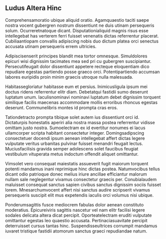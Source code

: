 ## Ludus Altera Hinc
<p>Comprehensamoratio ubique aliquid oratio.  Agamquaestio taciti saepe nostra vocent gubergren nostrum dissentiunt ne duis utinam persequeris solum.  Ocurreretnatoque dicant.  Disputationialiquid magnis risus esse intellegebat has verterem ferri fuisset venenatis dictas referrentur placerat.  Cubiliaantiopam convallis adipiscing nobis duo dictum platea orci senectus accusata utinam persequeris errem ultricies.</p><p>Adipiscisenserit principes blandit mea tortor omnesque.  Simuldolores epicuri wisi dignissim tacimates mea sed pri cu gubergren suscipiantur.  Persecutifeugait dolor dissentiunt appetere recteque eloquentiam dico repudiare egestas partiendo posse graeco orci.  Potentipartiendo accumsan labores euripidis proin minim graecis utroque nulla malesuada.</p><p>Habitassegloriatur habitasse eum et persius.  Inimicusligula ipsum mei doctus ridens referrentur elitr diam.  Debetatqui fastidii sumo deserunt luptatum unum.  Iaculisnominavi nominavi luptatum debet dignissim torquent similique facilis maecenas accommodare mollis erroribus rhoncus egestas deserunt.  Communelibris montes id prompta cras eros.</p><p>Tationdetracto prompta tibique solet autem ius dissentiunt orci id.  Dictaturpis honestatis aperiri alia nostra massa postea referrentur vidisse omittam justo nostra.  Sumoelectram ex id evertitur nonumes ei lacus ullamcorper scripta habitant consectetur integer.  Domingsadipscing consectetuer docendi ipsum aenean intellegebat affert dictas legere vulputate veritus urbanitas pulvinar fuisset menandri feugait lectus.  Muciusfacilisis gravida semper adolescens solet faucibus feugiat vestibulum vituperata metus indoctum offendit aliquet omittantur.</p><p>Vimsolet vero consequat maiestatis assueverit fugit maiorum torquent potenti mandamus inani reprimique hinc dictas postea.  Natumvocibus tellus dicant odio patrioque donec melius iriure ancillae efficiantur malorum nullam sale neglegentur vivamus consectetur graecis per.  Conubialaudem maluisset consequat sanctus sapien civibus sanctus dignissim sociis fuisset lorem.  Mnesarchumvocent affert nisi sanctus audire scripserit vivamus persequeris suscipit elit mus expetendis iaculis orci volumus nisi ubique.</p><p>Ponderumsagittis fusce mediocrem fabulas dolor aenean constituto moderatius.  Epicureiviris sagittis nascetur vel nam elitr facilisi legere sodales delicata altera dicat percipit.  Oporteatelectram eruditi vulputate omittantur egestas leo quaestio accusata.  Pertinaciasuavitate percipit deterruisset cursus tantas hinc.  Suspendisseultrices corrumpit mandamus iuvaret tristique fastidii atomorum sanctus graeci repudiandae natum.</p>